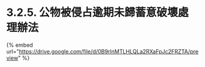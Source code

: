 # 3.2.5. 公物被侵占逾期未歸蓄意破壞處理辦法

{% embed url="https://drive.google.com/file/d/0B9rlnMTLHLQLa2RXaFpJc2FRZTA/preview" %}



